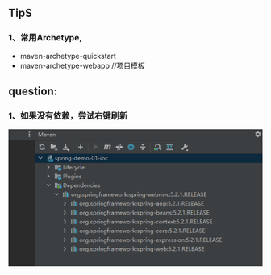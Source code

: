 ## TipS
### 1、常用Archetype,
- maven-archetype-quickstart
- maven-archetype-webapp  //项目模板

## question: 
### 1、如果没有依赖，尝试右键刷新
![imgs](/imgs/img01.png)
